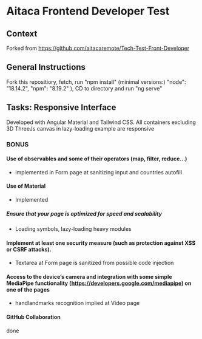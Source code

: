# Aitaca Frontend Developer Test
## Context

Forked from https://github.com/aitacaremote/Tech-Test-Front-Developer
## General Instructions

Fork this repositiory, fetch,  run "npm install"  (minimal versions:)
"node": "18.14.2",
"npm": "8.19.2"
), CD to directory and run "ng serve"



## Tasks: Responsive Interface
Developed with Angular Material and Tailwind CSS.
All containers excluding 3D ThreeJs canvas in lazy-loading example are responsive

### BONUS

#### Use of observables and some of their operators (map, filter, reduce…)
- implemented in Form page at sanitizing input and countries autofill
#### Use of Material
- Implemented
##### Ensure that your page is optimized for speed and scalability
- Loading symbols, lazy-loading heavy modules
#### Implement at least one security measure (such as protection against XSS or CSRF attacks).
- Textarea at Form page is sanitized from possible code injection

#### Access to the device’s camera and integration with some simple MediaPipe functionality (https://developers.google.com/mediapipe) on one of the pages
- handlandmarks recognition implied at Video page
#### GitHub Collaboration
done

